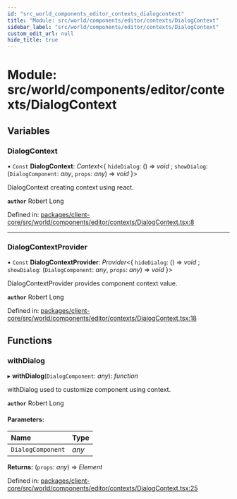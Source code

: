 ```yaml
---
id: "src_world_components_editor_contexts_dialogcontext"
title: "Module: src/world/components/editor/contexts/DialogContext"
sidebar_label: "src/world/components/editor/contexts/DialogContext"
custom_edit_url: null
hide_title: true
---
```


# Module: src/world/components/editor/contexts/DialogContext

## Variables

### DialogContext

• `Const` **DialogContext**: *Context*<{ `hideDialog`: () => *void* ; `showDialog`: (`DialogComponent`: *any*, `props`: *any*) => *void*  }\>

DialogContext creating context using react.

**`author`** Robert Long

Defined in: [packages/client-core/src/world/components/editor/contexts/DialogContext.tsx:8](https://github.com/xr3ngine/xr3ngine/blob/a16a45d7e/packages/client-core/src/world/components/editor/contexts/DialogContext.tsx#L8)

___

### DialogContextProvider

• `Const` **DialogContextProvider**: *Provider*<{ `hideDialog`: () => *void* ; `showDialog`: (`DialogComponent`: *any*, `props`: *any*) => *void*  }\>

DialogContextProvider provides component context value.

**`author`** Robert Long

Defined in: [packages/client-core/src/world/components/editor/contexts/DialogContext.tsx:18](https://github.com/xr3ngine/xr3ngine/blob/a16a45d7e/packages/client-core/src/world/components/editor/contexts/DialogContext.tsx#L18)

## Functions

### withDialog

▸ **withDialog**(`DialogComponent`: *any*): *function*

withDialog used to customize component using context.

**`author`** Robert Long

#### Parameters:

Name | Type |
:------ | :------ |
`DialogComponent` | *any* |

**Returns:** (`props`: *any*) => *Element*

Defined in: [packages/client-core/src/world/components/editor/contexts/DialogContext.tsx:25](https://github.com/xr3ngine/xr3ngine/blob/a16a45d7e/packages/client-core/src/world/components/editor/contexts/DialogContext.tsx#L25)
